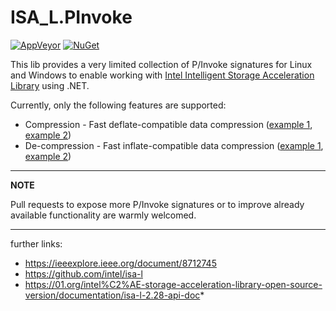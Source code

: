 # ISA_L.PInvoke

[![AppVeyor](https://ci.appveyor.com/api/projects/status/j3ci6s0ebf43ypfa/branch/main?svg=true)](https://ci.appveyor.com/project/Apollo3zehn/isa-l-pinvoke)
[![NuGet](https://img.shields.io/nuget/vpre/Intrinsics.ISA-L.PInvoke.svg?label=Nuget)](https://www.nuget.org/packages/Intrinsics.ISA-L.PInvoke)

This lib provides a very limited collection of P/Invoke signatures for Linux and Windows to enable working with [Intel Intelligent Storage Acceleration Library](https://github.com/intel/isa-l) using .NET.

Currently, only the following features are supported:
- Compression - Fast deflate-compatible data compression ([example 1](TBD), [example 2](https://github.com/intel/isa-l/blob/e53db8563180712ec5f1759ec9d52b844c86fa30/programs/igzip_cli.c#L754-L779))
- De-compression - Fast inflate-compatible data compression ([example 1](https://github.com/Apollo3zehn/ISA-L.PInvoke/blob/main/tests/ISA-L.PInvoke.Tests/PInvokeTests.cs#L15), [example 2](https://github.com/intel/isa-l/blob/e53db8563180712ec5f1759ec9d52b844c86fa30/programs/igzip_cli.c#L921-L944))

---
**NOTE**

Pull requests to expose more P/Invoke signatures or to improve already available functionality are warmly welcomed.

---

further links:
- https://ieeexplore.ieee.org/document/8712745
- https://github.com/intel/isa-l
- https://01.org/intel%C2%AE-storage-acceleration-library-open-source-version/documentation/isa-l-2.28-api-doc*